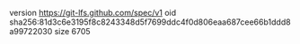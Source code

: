 version https://git-lfs.github.com/spec/v1
oid sha256:81d3c6e3195f8c8243348d5f7699ddc4f0d806eaa687cee66b1ddd8a99722030
size 6705
